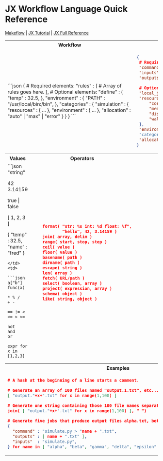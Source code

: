 # JX Workflow Language Quick Reference

[Makeflow](../../makeflow) | [JX Tutorial](../jx-tutorial) | [JX Full Reference](../jx)

    
<table>
<tr>
<th colspan="2"> Workflow </th> <th colspan="1"> Rules </th>
<tr>
<td colspan="2">
```json
{
 # Required elements:
 "rules" : [
   # Array of rules goes here.
 ],
 # Optional elements:
 "define" : {
   "temp" : 32.5,
 },
 "environment" : {
   "PATH" : "/usr/local/bin:/bin",
 },
 "categories" : {
  "simulation" : {
      "resources" : { ... },
      "environment" : { ... },
      "allocation" : "auto" | "max" | "error"
  }
 }
}
```
</td>
<td>

```json
{
 # Required elements
 "command" : "./sim calib.dat > out",
 "inputs" : [ "sim", "calib.dat" ],
 "outputs" : [ "out" ],

 # Optional elements
 "local_job" : true | false,
 "resources" : {
     "cores":4,
     "memory":8,
     "disk":16,
     "wall-time":3600
 },
 "environment" : { ... }
 "category" : "simulation",
 "allocation" : "first"|"max"|"error"
}
```
</td>
</tr>

<tr>
<th> Values </th> <th> Operators </th> <th> Functions </th>
</tr>

<tr>
<td>
```json
"string"

42
3.14159

true | false

[ 1, 2, 3 ]

{ "temp" : 32.5,
  "name" : "fred" }
```
</td>
<td>

```json
a["b"]
func(x)

* % /
+ -

== != < <= > >=

not
and
or

expr for x in [1,2,3]
```
</td>

<td>

```json
    format( "str: %s int: %d float: %f",
            "hello", 42, 3.14159 )
    join( array, delim )
    range( start, stop, step )
    ceil( value )
    floor( value )
    basename( path )
    dirname( path )
    escape( string )
    len( array )
    fetch( URL/path )
    select( boolean, array )
    project( expression, array )
    schema( object )
    like( string, object )
```

</td>
</tr>

<tr>
<th colspan="3"> Examples </th>
</tr>

<tr>
<td colspan="3">

```json
# A hash at the beginning of a line starts a comment.

# Generate an array of 100 files named "output.1.txt", etc...
[ "output."+x+".txt" for x in range(1,100) ]

# Generate one string containing those 100 file names separated by a space.
join( [ "output."+x+".txt" for x in range(1,100) ], " ")

# Generate five jobs that produce output files alpha.txt, beta.txt, ...
{
  "command" : "simulate.py > "name + ".txt",
  "outputs" : [ name + ".txt" ],
  "inputs"  : "simulate.py",
} for name in [ "alpha", "beta", "gamma", "delta", "epsilon" ]
```
</td>
</tr>
</table>
    
    

